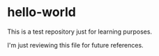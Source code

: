 # hello-world
This is a test repository just for learning purposes.

I'm just reviewing this file for future references.
